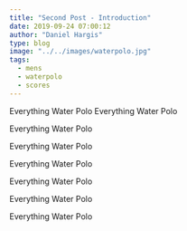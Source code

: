 ```yaml
---
title: "Second Post - Introduction"
date: 2019-09-24 07:00:12
author: "Daniel Hargis"
type: blog
image: "../../images/waterpolo.jpg"
tags:
  - mens
  - waterpolo
  - scores
---
```


Everything Water Polo
Everything Water Polo

Everything Water Polo

Everything Water Polo

Everything Water Polo

Everything Water Polo

Everything Water Polo

Everything Water Polo
